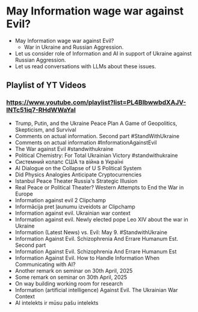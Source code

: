 # May Information wage war against Evil? 
- May Information wage war against Evil?
    - War in Ukraine and Russian Aggression.
- Let us consider role of Information and AI in support of Ukraine against Russian Aggression.
- Let us read conversations with LLMs about these issues.

 ## Playlist of YT Videos
 ### https://www.youtube.com/playlist?list=PL4BlbwwbdXAJV-lNTc51iq7-RHdWWaYaI 

   - Trump, Putin, and the Ukraine Peace Plan A Game of Geopolitics, Skepticism, and Survival
   - Comments on actual information. Second part #StandWithUkraine
   - Comments on actual information #InformationAgainstEvil
   - The War against Evil #standwithukraine
   - Political Chemistry: For Total Ukrainian Victory #standwithukraine
   - Системний колапс США та війна в Україні
   - AI Dialogue on the Collapse of U S Political System
   - Did Physics Analogies Anticipate Cryptocurrencies
   - Istanbul Peace Theater Russia's Strategic Illusion
   - Real Peace or Political Theater? Western Attempts to End the War in Europe
   - Information against evil 2 Clipchamp
   - Informācija pret ļaunumu izveidots ar Clipchamp
   - Information against evil. Ukrainian war context
   - Information against evil. Newly elected pope Leo XIV about the war in Ukraine
   - Information (Latest News) vs. Evil: May 9. #StandwithUkraine
   - Information Against Evil. Schizophrenia And Errare Humanum Est. Second part
   - Information Against Evil. Schizophrenia And Errare Humanum Est
   - Information Against Evil. How to Handle Information When Communicating with AI?
   - Another remark on seminar on 30th April, 2025
   - Some remark on seminar on 30th April, 2025
   - On way building working room for research
   - Information (artificial intelligence) Against Evil. The Ukrainian War Context
   - AI intelekts ir mūsu pašu intelekts
